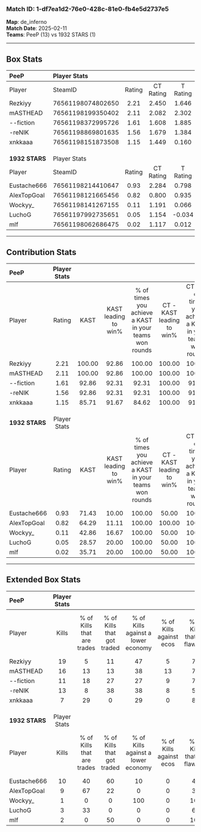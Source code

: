 ### Match ID: 1-df7ea1d2-76e0-428c-81e0-fb4e5d2737e5  
**Map**: de_inferno  
**Match Date**: 2025-02-11  
**Teams**: PeeP (13) vs 1932 STARS (1)  

---  

## Box Stats  

| **PeeP**       | Player Stats      |        |           |          |        |       |       |         |        |      |     |
| :- | :- | :-: | :-: | :-: | :-: | :-: | :-: | :-: | :-: | :-: | :-: |
| Player         | SteamID           | Rating | CT Rating | T Rating |  KAST  |  ADR  | Kills | Assists | Deaths | K/D  | HS% |
| Rezkiyy        | 76561198074802650 |  2.21  |   2.450   |  1.646   | 100.00 | 124.0 |  19   |    5    |   5    | 3.80 | 68  |
| mASTHEAD       | 76561198199350402 |  2.11  |   2.082   |  2.302   | 100.00 | 114.9 |  16   |    6    |   2    | 8.00 | 31  |
| --fiction      | 76561198372995726 |  1.61  |   1.608   |  1.885   | 92.86  | 99.3  |  11   |    9    |   5    | 2.20 | 45  |
| -reNIK         | 76561198869801635 |  1.56  |   1.679   |  1.384   | 92.86  | 82.5  |  13   |    3    |   7    | 1.86 | 46  |
| xnkkaaa        | 76561198151873508 |  1.15  |   1.449   |  0.160   | 85.71  | 65.1  |   7   |    7    |   6    | 1.17 | 85  |
|                |                   |        |           |          |        |       |       |         |        |      |     |
|                |                   |        |           |          |        |       |       |         |        |      |     |
|                |                   |        |           |          |        |       |       |         |        |      |     |
| **1932 STARS** | Player Stats      |        |           |          |        |       |       |         |        |      |     |
| Player         | SteamID           | Rating | CT Rating | T Rating |  KAST  |  ADR  | Kills | Assists | Deaths | K/D  | HS% |
| Eustache666    | 76561198214410647 |  0.93  |   2.284   |  0.798   | 71.43  | 77.7  |  10   |    2    |   14   | 0.71 | 70  |
| AlexTopGoal    | 76561198121665456 |  0.82  |   0.800   |  0.935   | 64.29  | 69.8  |   9   |    1    |   13   | 0.69 | 33  |
| Wockyy_        | 76561198141267155 |  0.11  |   1.191   |  0.066   | 42.86  | 37.1  |   1   |    2    |   12   | 0.08 |  0  |
| LuchoG         | 76561197992735651 |  0.05  |   1.154   |  -0.034  | 28.57  | 26.5  |   3   |    0    |   13   | 0.23 | 66  |
| mlf            | 76561198062686475 |  0.02  |   1.117   |  0.012   | 35.71  | 30.3  |   2   |    1    |   14   | 0.14 | 100 |
---  

## Contribution Stats  

| **PeeP**       | Player Stats |        |                      |                                                        |                           |                                                             |                          |                                                            |
| :- | :-: | :-: | :-: | :-: | :-: | :-: | :-: | :-: |
| Player         |    Rating    |  KAST  | KAST leading to win% | % of times you achieve a KAST in your teams won rounds | CT - KAST leading to win% | CT - % of times you achieve a KAST in your teams won rounds | T - KAST leading to win% | T - % of times you achieve a KAST in your teams won rounds |
| Rezkiyy        |     2.21     | 100.00 |        92.86         |                         100.00                         |          100.00           |                           100.00                            |          50.00           |                           100.00                           |
| mASTHEAD       |     2.11     | 100.00 |        92.86         |                         100.00                         |          100.00           |                           100.00                            |          50.00           |                           100.00                           |
| --fiction      |     1.61     | 92.86  |        92.31         |                         92.31                          |          100.00           |                            91.67                            |          50.00           |                           100.00                           |
| -reNIK         |     1.56     | 92.86  |        92.31         |                         92.31                          |          100.00           |                            91.67                            |          50.00           |                           100.00                           |
| xnkkaaa        |     1.15     | 85.71  |        91.67         |                         84.62                          |          100.00           |                            91.67                            |           0.00           |                            0.00                            |
|                |              |        |                      |                                                        |                           |                                                             |                          |                                                            |
|                |              |        |                      |                                                        |                           |                                                             |                          |                                                            |
|                |              |        |                      |                                                        |                           |                                                             |                          |                                                            |
| **1932 STARS** | Player Stats |        |                      |                                                        |                           |                                                             |                          |                                                            |
| Player         |    Rating    |  KAST  | KAST leading to win% | % of times you achieve a KAST in your teams won rounds | CT - KAST leading to win% | CT - % of times you achieve a KAST in your teams won rounds | T - KAST leading to win% | T - % of times you achieve a KAST in your teams won rounds |
| Eustache666    |     0.93     | 71.43  |        10.00         |                         100.00                         |           50.00           |                           100.00                            |           0.00           |                            0.00                            |
| AlexTopGoal    |     0.82     | 64.29  |        11.11         |                         100.00                         |          100.00           |                           100.00                            |           0.00           |                            0.00                            |
| Wockyy_        |     0.11     | 42.86  |        16.67         |                         100.00                         |           50.00           |                           100.00                            |           0.00           |                            0.00                            |
| LuchoG         |     0.05     | 28.57  |        20.00         |                         100.00                         |           50.00           |                           100.00                            |           0.00           |                            0.00                            |
| mlf            |     0.02     | 35.71  |        20.00         |                         100.00                         |           50.00           |                           100.00                            |           0.00           |                            0.00                            |
---  

## Extended Box Stats  

| **PeeP**       | Player Stats |                            |                            |                                    |                         |                              |                                 |        |                             |                                     |                          |                               |                            |
| :- | :-: | :-: | :-: | :-: | :-: | :-: | :-: | :-: | :-: | :-: | :-: | :-: | :-: |
| Player         |    Kills     | % of Kills that are trades | % of Kills that got traded | % of Kills against a lower economy | % of Kills against ecos | % of Kills that are flawless | % of Kills that are close duels | Deaths | % of Deaths that get traded | % of Deaths against a lower economy | % of Deaths against ecos | % of Deaths that are flawless | % of Deaths that are close |
| Rezkiyy        |      19      |             5              |             11             |                 47                 |            5            |              74              |                5                |   5    |             60              |                 20                  |            0             |              20               |             0              |
| mASTHEAD       |      16      |             13             |             13             |                 38                 |           13            |              75              |                0                |   2    |              0              |                  0                  |            0             |              50               |             0              |
| --fiction      |      11      |             18             |             27             |                 27                 |            9            |              73              |                0                |   5    |             20              |                 20                  |            0             |              60               |             20             |
| -reNIK         |      13      |             8              |             38             |                 38                 |            8            |              54              |               15                |   7    |             29              |                 29                  |            14            |              57               |             0              |
| xnkkaaa        |      7       |             29             |             0              |                 29                 |            0            |              86              |               14                |   6    |             50              |                 33                  |            17            |              50               |             0              |
|                |              |                            |                            |                                    |                         |                              |                                 |        |                             |                                     |                          |                               |                            |
|                |              |                            |                            |                                    |                         |                              |                                 |        |                             |                                     |                          |                               |                            |
|                |              |                            |                            |                                    |                         |                              |                                 |        |                             |                                     |                          |                               |                            |
| **1932 STARS** | Player Stats |                            |                            |                                    |                         |                              |                                 |        |                             |                                     |                          |                               |                            |
| Player         |    Kills     | % of Kills that are trades | % of Kills that got traded | % of Kills against a lower economy | % of Kills against ecos | % of Kills that are flawless | % of Kills that are close duels | Deaths | % of Deaths that get traded | % of Deaths against a lower economy | % of Deaths against ecos | % of Deaths that are flawless | % of Deaths that are close |
| Eustache666    |      10      |             40             |             60             |                 10                 |            0            |              40              |                0                |   14   |             14              |                  7                  |            0             |              57               |             7              |
| AlexTopGoal    |      9       |             67             |             22             |                 0                  |            0            |              33              |                0                |   13   |             15              |                  8                  |            0             |              92               |             0              |
| Wockyy_        |      1       |             0              |             0              |                100                 |            0            |             100              |                0                |   12   |             25              |                  8                  |            0             |              58               |             8              |
| LuchoG         |      3       |             33             |             0              |                 0                  |            0            |              67              |               33                |   13   |              8              |                  8                  |            0             |              85               |             8              |
| mlf            |      2       |             0              |             50             |                 0                  |            0            |             100              |                0                |   14   |             29              |                  7                  |            0             |              64               |             7              |
